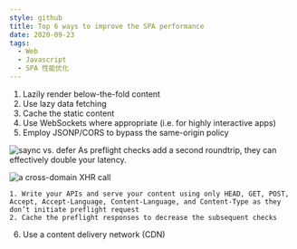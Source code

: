 ```yaml
---
style: github
title: Top 6 ways to improve the SPA performance
date: 2020-09-23
tags:
  - Web
  - Javascript
  - SPA 性能优化
---
```


1. Lazily render below-the-fold content
2. Use lazy data fetching
3. Cache the static content
4. Use WebSockets where appropriate (i.e. for highly interactive apps)
5. Employ JSONP/CORS to bypass the same-origin policy

![saync vs. defer](top-6-ways-to-improve-the-SPA-performance/asynch-in-script-tag.png)
As preflight checks add a second roundtrip, they can effectively double your latency.

![a cross-domain XHR call](top-6-ways-to-improve-the-SPA-performance/preflight-double-latency.png)

    1. Write your APIs and serve your content using only HEAD, GET, POST, Accept, Accept-Language, Content-Language, and Content-Type as they don’t initiate preflight request
    2. Cache the preflight responses to decrease the subsequent checks

6. Use a content delivery network (CDN)
